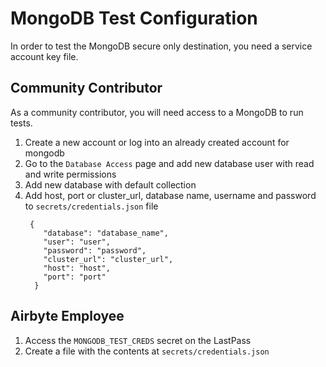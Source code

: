 # MongoDB Test Configuration

In order to test the MongoDB secure only destination, you need a service account key file.

## Community Contributor

As a community contributor, you will need access to a MongoDB to run tests.

1. Create a new account or log into an already created account for mongodb
2. Go to the `Database Access` page and add new database user with read and write permissions
3. Add new database with default collection
4. Add host, port or cluster_url, database name, username and password to `secrets/credentials.json` file
   ```
    {
       "database": "database_name",
       "user": "user",
       "password": "password",
       "cluster_url": "cluster_url",
       "host": "host",
       "port": "port"
     }
   ```

## Airbyte Employee

1. Access the `MONGODB_TEST_CREDS` secret on the LastPass
1. Create a file with the contents at `secrets/credentials.json`

